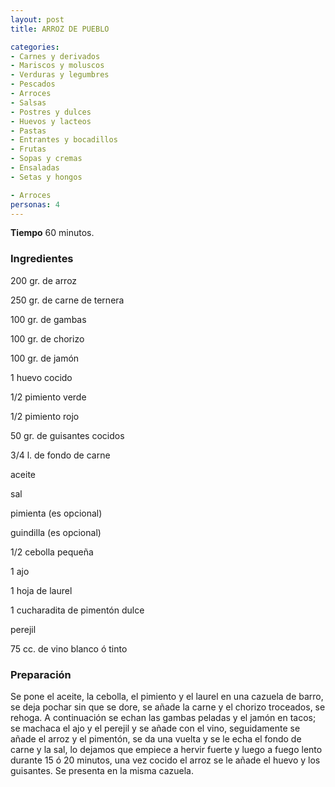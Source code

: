```yaml
---
layout: post
title: ARROZ DE PUEBLO

categories:
- Carnes y derivados
- Mariscos y moluscos
- Verduras y legumbres
- Pescados
- Arroces
- Salsas
- Postres y dulces
- Huevos y lacteos
- Pastas
- Entrantes y bocadillos
- Frutas
- Sopas y cremas
- Ensaladas
- Setas y hongos

- Arroces
personas: 4 
---
```

<b>Tiempo</b> 60 minutos.

<h3>Ingredientes</h3>
200 gr. de arroz

250 gr. de carne de ternera

100 gr. de gambas

100 gr. de chorizo

100 gr. de jamón

1 huevo cocido

1/2 pimiento verde

1/2 pimiento rojo

50 gr. de guisantes cocidos

3/4 l. de fondo de carne

aceite

sal

pimienta (es opcional)

guindilla (es opcional)

1/2 cebolla pequeña

1 ajo

1 hoja de laurel

1 cucharadita de pimentón dulce

perejil

75 cc. de vino blanco ó tinto

<h3>Preparación</h3>
Se pone el aceite, la cebolla, el pimiento y el laurel en una cazuela de barro, se deja pochar sin que se dore, se añade la carne y el chorizo troceados, se rehoga. A continuación se echan las gambas peladas y el jamón en tacos; se machaca el ajo y el perejil y se añade con el vino, seguidamente se añade el arroz y el pimentón, se da una vuelta y se le echa el fondo de carne y la sal, lo dejamos que empiece a hervir fuerte y luego a fuego lento durante 15 ó 20 minutos, una vez cocido el arroz se le añade el huevo y los guisantes. Se presenta en la misma cazuela.

